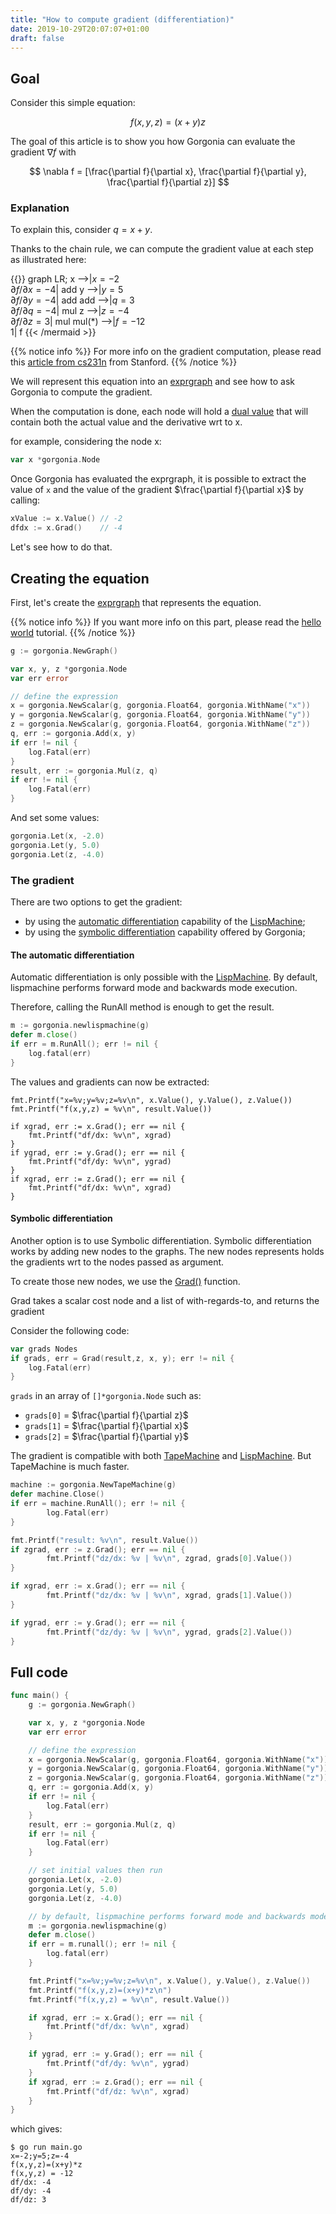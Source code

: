 ```yaml
---
title: "How to compute gradient (differentiation)"
date: 2019-10-29T20:07:07+01:00
draft: false
---
```


## Goal
Consider this simple equation:

$$ f(x,y,z) = ( x + y ) z $$

The goal of this article is to show you how Gorgonia can evaluate the gradient $\nabla f$ with

$$ \nabla f = [\frac{\partial f}{\partial x}, \frac{\partial f}{\partial y}, \frac{\partial f}{\partial z}] $$

### Explanation

To explain this, consider $q = x + y$.

Thanks to the chain rule, we can compute the gradient value at each step as illustrated here:

{{<mermaid align="left">}}
graph LR;
    x -->|$x=-2$<br>$\partial f/\partial x = -4$| add
    y -->|$y=5$<br>$\partial f/\partial y = -4$| add
    add -->|$q=3$<br>$\partial f/\partial q = -4$| mul
    z -->|$z=-4$<br>$\partial f/\partial z = 3$| mul
    mul(*) -->|$f=-12$<br>$1$| f
{{< /mermaid >}}


{{% notice info %}}
For more info on the gradient computation, please read this [article from cs231n](http://cs231n.github.io/optimization-2/) from Stanford.
{{% /notice %}}

We will represent this equation into an [exprgraph](/reference/exprgraph) and see how to ask Gorgonia to compute the gradient.

When the computation is done, each node will hold a [dual value](/reference/dualvalue) that will contain both the actual value and the derivative wrt to x.

for example, considering the node x:

```go
var x *gorgonia.Node
```

Once Gorgonia has evaluated the exprgraph, it is possible to extract the value of `x` and the value of the gradient $\frac{\partial f}{\partial x}$ by calling:

```go
xValue := x.Value() // -2
dfdx := x.Grad()    // -4
```

Let's see how to do that.

## Creating the equation

First, let's create the [exprgraph](/reference/exprgraph) that represents the equation.

{{% notice info %}}
If you want more info on this part, please read the [hello world](/tutorials/hello-world/) tutorial.
{{% /notice %}}

```go
g := gorgonia.NewGraph()

var x, y, z *gorgonia.Node
var err error

// define the expression
x = gorgonia.NewScalar(g, gorgonia.Float64, gorgonia.WithName("x"))
y = gorgonia.NewScalar(g, gorgonia.Float64, gorgonia.WithName("y"))
z = gorgonia.NewScalar(g, gorgonia.Float64, gorgonia.WithName("z"))
q, err := gorgonia.Add(x, y)
if err != nil {
    log.Fatal(err)
}
result, err := gorgonia.Mul(z, q)
if err != nil {
    log.Fatal(err)
}
```

And set some values:

```go
gorgonia.Let(x, -2.0)
gorgonia.Let(y, 5.0)
gorgonia.Let(z, -4.0)
```

### The gradient

There are two options to get the gradient:

* by using the [automatic differentiation](https://en.wikipedia.org/wiki/Automatic_differentiation) capability of the [LispMachine](/reference/lispmachine);
* by using the [symbolic differentiation](https://en.wikipedia.org/wiki/Computer_algebra) capability offered by Gorgonia;


#### The automatic differentiation

Automatic differentiation is only possible with the [LispMachine](/reference/lispmachine).
By default, lispmachine performs forward mode and backwards mode execution.

Therefore, calling the RunAll method is enough to get the result.
```go
m := gorgonia.newlispmachine(g)
defer m.close()
if err = m.RunAll(); err != nil {
    log.fatal(err)
}
```

The values and gradients can now be extracted:

```
fmt.Printf("x=%v;y=%v;z=%v\n", x.Value(), y.Value(), z.Value())
fmt.Printf("f(x,y,z) = %v\n", result.Value())

if xgrad, err := x.Grad(); err == nil {
    fmt.Printf("df/dx: %v\n", xgrad)
}
if ygrad, err := y.Grad(); err == nil {
    fmt.Printf("df/dy: %v\n", ygrad)
}
if xgrad, err := z.Grad(); err == nil {
    fmt.Printf("df/dx: %v\n", xgrad)
}
```

#### Symbolic differentiation

Another option is to use Symbolic differentiation.
Symbolic differentiation works by adding new nodes to the graphs. The new nodes represents holds the gradients wrt to the nodes passed as argument.

To create those new nodes, we use the [Grad()](https://godoc.org/gorgonia.org/gorgonia#Grad) function.

Grad takes a scalar cost node and a list of with-regards-to, and returns the gradient

Consider the following code:
```go
var grads Nodes
if grads, err = Grad(result,z, x, y); err != nil {
    log.Fatal(err)
}
```

`grads` in an array of `[]*gorgonia.Node` such as:

* `grads[0]` = $\frac{\partial f}{\partial z}$
* `grads[1]` = $\frac{\partial f}{\partial x}$
* `grads[2]` = $\frac{\partial f}{\partial y}$

The gradient is compatible with both [TapeMachine](/reference/tapemachine) and [LispMachine](/reference/lispmachine). But TapeMachine is much
faster.

```go
machine := gorgonia.NewTapeMachine(g)
defer machine.Close()
if err = machine.RunAll(); err != nil {
        log.Fatal(err)
}

fmt.Printf("result: %v\n", result.Value())
if zgrad, err := z.Grad(); err == nil {
        fmt.Printf("dz/dx: %v | %v\n", zgrad, grads[0].Value())
}

if xgrad, err := x.Grad(); err == nil {
        fmt.Printf("dz/dx: %v | %v\n", xgrad, grads[1].Value())
}

if ygrad, err := y.Grad(); err == nil {
        fmt.Printf("dz/dy: %v | %v\n", ygrad, grads[2].Value())
}
```

## Full code

```go
func main() {
	g := gorgonia.NewGraph()

	var x, y, z *gorgonia.Node
	var err error

	// define the expression
	x = gorgonia.NewScalar(g, gorgonia.Float64, gorgonia.WithName("x"))
	y = gorgonia.NewScalar(g, gorgonia.Float64, gorgonia.WithName("y"))
	z = gorgonia.NewScalar(g, gorgonia.Float64, gorgonia.WithName("z"))
	q, err := gorgonia.Add(x, y)
	if err != nil {
		log.Fatal(err)
	}
	result, err := gorgonia.Mul(z, q)
	if err != nil {
		log.Fatal(err)
	}

	// set initial values then run
	gorgonia.Let(x, -2.0)
	gorgonia.Let(y, 5.0)
	gorgonia.Let(z, -4.0)

	// by default, lispmachine performs forward mode and backwards mode execution
	m := gorgonia.newlispmachine(g)
	defer m.close()
	if err = m.runall(); err != nil {
		log.fatal(err)
	}

	fmt.Printf("x=%v;y=%v;z=%v\n", x.Value(), y.Value(), z.Value())
	fmt.Printf("f(x,y,z)=(x+y)*z\n")
	fmt.Printf("f(x,y,z) = %v\n", result.Value())

	if xgrad, err := x.Grad(); err == nil {
		fmt.Printf("df/dx: %v\n", xgrad)
	}

	if ygrad, err := y.Grad(); err == nil {
		fmt.Printf("df/dy: %v\n", ygrad)
	}
	if xgrad, err := z.Grad(); err == nil {
		fmt.Printf("df/dz: %v\n", xgrad)
	}
}
```

which gives:

```text
$ go run main.go
x=-2;y=5;z=-4
f(x,y,z)=(x+y)*z
f(x,y,z) = -12
df/dx: -4
df/dy: -4
df/dz: 3
```
